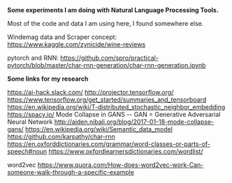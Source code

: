 **Some experiments I am doing with Natural Language Processing Tools.**

Most of the code and data I am using here, I found somewhere else.

Windemag data and Scraper concept: https://www.kaggle.com/zynicide/wine-reviews

pytorch and RNN: https://github.com/spro/practical-pytorch/blob/master/char-rnn-generation/char-rnn-generation.ipynb

**Some links for my research**

https://ai-hack.slack.com/
http://projector.tensorflow.org/
https://www.tensorflow.org/get_started/summaries_and_tensorboard
https://en.wikipedia.org/wiki/T-distributed_stochastic_neighbor_embedding
https://spacy.io/
Mode Collapse in GANS -- GAN = Generative Adversarial Neural Network
http://aiden.nibali.org/blog/2017-01-18-mode-collapse-gans/
https://en.wikipedia.org/wiki/Semantic_data_model
https://github.com/karpathy/char-rnn
https://en.oxforddictionaries.com/grammar/word-classes-or-parts-of-speech#noun
https://www.oxfordlearnersdictionaries.com/wordlist/



word2vec 
https://www.quora.com/How-does-word2vec-work-Can-someone-walk-through-a-specific-example


